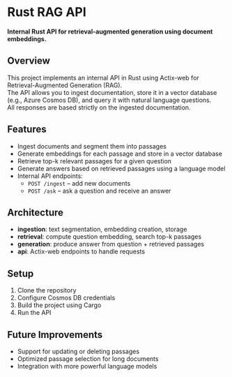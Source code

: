 # Rust RAG API

**Internal Rust API for retrieval-augmented generation using document embeddings.**

## Overview

This project implements an internal API in Rust using Actix-web for Retrieval-Augmented Generation (RAG).  
The API allows you to ingest documentation, store it in a vector database (e.g., Azure Cosmos DB), and query it with natural language questions.  
All responses are based strictly on the ingested documentation.

## Features

- Ingest documents and segment them into passages
- Generate embeddings for each passage and store in a vector database
- Retrieve top-k relevant passages for a given question
- Generate answers based on retrieved passages using a language model
- Internal API endpoints:
  - `POST /ingest` – add new documents
  - `POST /ask` – ask a question and receive an answer

## Architecture

- **ingestion**: text segmentation, embedding creation, storage
- **retrieval**: compute question embedding, search top-k passages
- **generation**: produce answer from question + retrieved passages
- **api**: Actix-web endpoints to handle requests

## Setup

1. Clone the repository
2. Configure Cosmos DB credentials
3. Build the project using Cargo
4. Run the API

## Future Improvements

- Support for updating or deleting passages
- Optimized passage selection for long documents
- Integration with more powerful language models
